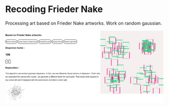 # Recoding Frieder Nake

Processing art based on Frieder Nake artworks. Work on random gaussian.

<img src="screen/bicolor_gauss.JPG"/>
